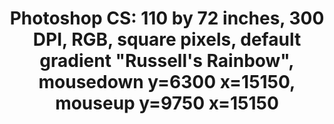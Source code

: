---
inv_num: 2011-008
add_credit:
url: 2011-008-photoshop-cs
title: 'Photoshop CS: 110 by 72 inches, 300 DPI, RGB, square pixels, default gradient
  "Russell''s Rainbow", mousedown y=6300 x=15150, mouseup y=9750 x=15150'
year: '2011'
display_year: '2011'
medium: Chromogenic print
dims: '110 x 72 inches '
pitch:
ps:
live_url:
youtube:
related_code:
subheading:
download:
commission:
related:
layout: things-i-made
---